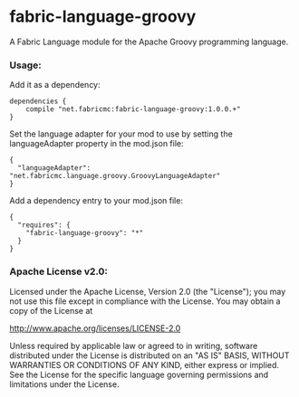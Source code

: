# fabric-language-groovy
A Fabric Language module for the Apache Groovy programming language.

### Usage:

Add it as a dependency:
```
dependencies {
	compile "net.fabricmc:fabric-language-groovy:1.0.0.+"
}
```
Set the language adapter for your mod to use by setting the languageAdapter property in the mod.json file:
```
{
  "languageAdapter": "net.fabricmc.language.groovy.GroovyLanguageAdapter"
}
```
Add a dependency entry to your mod.json file:
```
{
  "requires": {
    "fabric-language-groovy": "*"
  }
}
```

### Apache License v2.0:

Licensed under the Apache License, Version 2.0 (the "License");
you may not use this file except in compliance with the License.
You may obtain a copy of the License at

http://www.apache.org/licenses/LICENSE-2.0

Unless required by applicable law or agreed to in writing, software
distributed under the License is distributed on an "AS IS" BASIS,
WITHOUT WARRANTIES OR CONDITIONS OF ANY KIND, either express or implied.
See the License for the specific language governing permissions and
limitations under the License.
